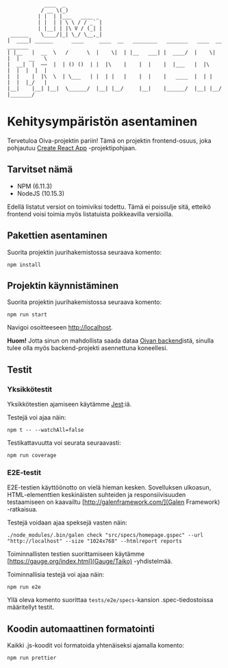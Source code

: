                 ____  _
               / __ \(_)
              | |  | |___   ____ _
              | |  | | \ \ / / _` |
              | |__| | |\ V / (_| |
     ______    \____/|_| \_/ \__,_|
    |  ____| ______      ____     ____  __   ________   _______   ____  __    _______
    | |__   |  __  \   /      \  |    \|  | |__   ___| |  ____/  |    \|  |  |   __   \
    |  __|  |  ——  |  | () ()  | |  |\    |    |  |    |  |___   |  |\    |  |  |  |  |
    |  |    |  |\  \  | \___   | |  | |   |    |  |    |   ____  |  | |   |  |  |_/   |
    |__|    |__| |__|  \______/  |__| |__/     |__|    |______/  |__| |__/   |_______/

# Kehitysympäristön asentaminen

Tervetuloa Oiva-projektin pariin! Tämä on projektin frontend-osuus, joka pohjautuu [Create React App](https://github.com/facebook/create-react-app) -projektipohjaan.

## Tarvitset nämä
* NPM (6.11.3)
* NodeJS (10.15.3)

Edellä listatut versiot on toimiviksi todettu. Tämä ei poissulje sitä, etteikö frontend voisi toimia myös listatuista poikkeavilla versioilla.

## Pakettien asentaminen
Suorita projektin juurihakemistossa seuraava komento:
```
npm install
```

## Projektin käynnistäminen
Suorita projektin juurihakemistossa seuraava komento:
```
npm run start
```

Navigoi osoitteeseen [http://localhost](http://localhost).

**Huom!** Jotta sinun on mahdollista saada dataa [Oivan backend](https://github.com/CSCfi/oiva-backend)istä, sinulla tulee olla myös backend-projekti asennettuna koneellesi.

## Testit

### Yksikkötestit
Yksikkötestien ajamiseen käytämme [Jest](https://jestjs.io/):iä.

Testejä voi ajaa näin:
```
npm t -- --watchAll=false
```

Testikattavuutta voi seurata seuraavasti:
```
npm run coverage
```

### E2E-testit
E2E-testien käyttöönotto on vielä hieman kesken. Sovelluksen ulkoasun, HTML-elementtien keskinäisten suhteiden ja responsiivisuuden testaamiseen on kaavailtu [http://galenframework.com/](Galen Framework) -ratkaisua.

Testejä voidaan ajaa speksejä vasten näin:
```
./node_modules/.bin/galen check "src/specs/homepage.gspec" --url "http://localhost" --size "1024x768" --htmlreport reports
```

Toiminnallisten testien suorittamiseen käytämme [https://gauge.org/index.html](Gauge/Taiko) -yhdistelmää.

Toiminnallisia testejä voi ajaa näin:
```
npm run e2e
```
Yllä oleva komento suorittaa `tests/e2e/specs`-kansion .spec-tiedostoissa määritellyt testit.

## Koodin automaattinen formatointi
Kaikki .js-koodit voi formatoida yhtenäiseksi ajamalla komento:
```
npm run prettier
```